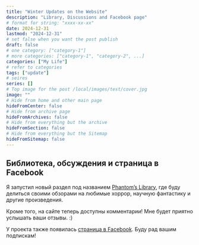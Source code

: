 ```yaml
---
title: "Winter Updates on the Website"
description: "Library, Discussions and Facebook page"
# format for string: "xxxx-xx-xx"
date: 2024-12-31
lastmod: "2024-12-31"
# set false when you want the post publish
draft: false
# one category: ["category-1"]
# more categories: ["category-1", "category-2", ...]
categories: ["My Life"]
# refer to categories
tags: ["update"]
# seires
series: []
# Top image for the post /local/images/test/cover.jpg
image: ""
# Hide from home and other main page
hideFromCenter: false
# Hide from archive page
hideFromArchives: false
# Hide from everything but the archive
hideFromSection: false
# Hide from everything but the Sitemap
hideFromSitemap: false
---
```

## Библиотека, обсуждения и страница в Facebook

Я запустил новый раздел под названием <a href="/library/" target="_blank">Phantom’s Library</a>, где буду делиться своими обзорами на любимые хоррор, научную фантастику и другие произведения.

Кроме того, на сайте теперь доступны комментарии! Мне будет приятно услышать ваши отзывы. :)

У проекта также появилась <a href="https://www.facebook.com/phantomdrafts/" target="_blank">страница в Facebook</a>. Буду рад вашим подпискам!